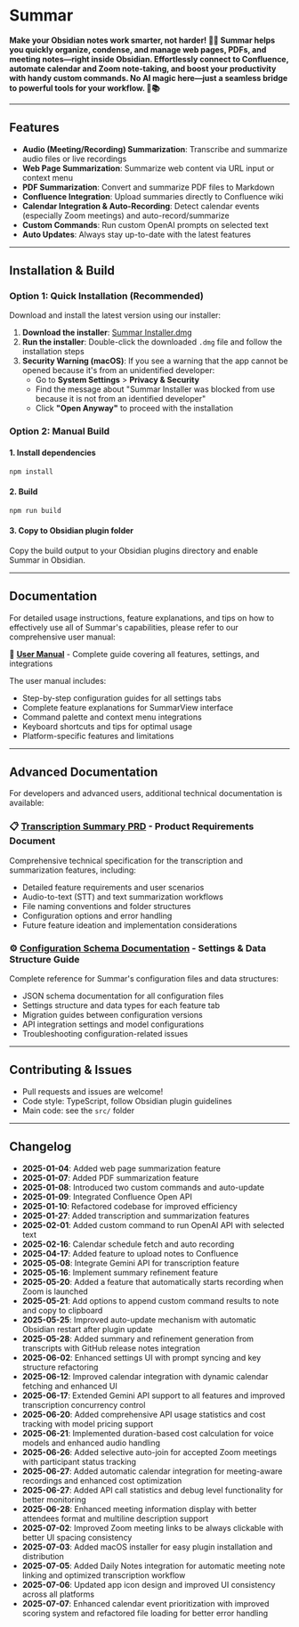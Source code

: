 # Summar

**Make your Obsidian notes work smarter, not harder! 📝✨ Summar helps you quickly organize, condense, and manage web pages, PDFs, and meeting notes—right inside Obsidian. Effortlessly connect to Confluence, automate calendar and Zoom note-taking, and boost your productivity with handy custom commands. No AI magic here—just a seamless bridge to powerful tools for your workflow. 🚀📚**  

---

## Features

- **Audio (Meeting/Recording) Summarization**: Transcribe and summarize audio files or live recordings
- **Web Page Summarization**: Summarize web content via URL input or context menu
- **PDF Summarization**: Convert and summarize PDF files to Markdown
- **Confluence Integration**: Upload summaries directly to Confluence wiki
- **Calendar Integration & Auto-Recording**: Detect calendar events (especially Zoom meetings) and auto-record/summarize
- **Custom Commands**: Run custom OpenAI prompts on selected text
- **Auto Updates**: Always stay up-to-date with the latest features

---

## Installation & Build

### Option 1: Quick Installation (Recommended)

Download and install the latest version using our installer:

1. **Download the installer**: [Summar Installer.dmg](https://github.com/mcgabby/Summar/releases/latest/download/Summar.Installer.dmg)
2. **Run the installer**: Double-click the downloaded `.dmg` file and follow the installation steps
3. **Security Warning (macOS)**: If you see a warning that the app cannot be opened because it's from an unidentified developer:
   - Go to **System Settings** > **Privacy & Security**
   - Find the message about "Summar Installer was blocked from use because it is not from an identified developer"
   - Click **"Open Anyway"** to proceed with the installation

### Option 2: Manual Build

#### 1. Install dependencies

```bash
npm install
```

#### 2. Build

```bash
npm run build
```

#### 3. Copy to Obsidian plugin folder  
Copy the build output to your Obsidian plugins directory and enable Summar in Obsidian.

---

## Documentation

For detailed usage instructions, feature explanations, and tips on how to effectively use all of Summar's capabilities, please refer to our comprehensive user manual:

📖 **[User Manual](docs/user-manual.md)** - Complete guide covering all features, settings, and integrations

The user manual includes:
- Step-by-step configuration guides for all settings tabs
- Complete feature explanations for SummarView interface
- Command palette and context menu integrations
- Keyboard shortcuts and tips for optimal usage
- Platform-specific features and limitations

---

## Advanced Documentation

For developers and advanced users, additional technical documentation is available:

### 📋 **[Transcription Summary PRD](docs/transcription-summary-prd.md)** - Product Requirements Document
Comprehensive technical specification for the transcription and summarization features, including:
- Detailed feature requirements and user scenarios
- Audio-to-text (STT) and text summarization workflows
- File naming conventions and folder structures
- Configuration options and error handling
- Future feature ideation and implementation considerations

### ⚙️ **[Configuration Schema Documentation](docs/json-schema.md)** - Settings & Data Structure Guide
Complete reference for Summar's configuration files and data structures:
- JSON schema documentation for all configuration files
- Settings structure and data types for each feature tab
- Migration guides between configuration versions
- API integration settings and model configurations
- Troubleshooting configuration-related issues

---

## Contributing & Issues

- Pull requests and issues are welcome!
- Code style: TypeScript, follow Obsidian plugin guidelines
- Main code: see the `src/` folder

---

## Changelog

- **2025-01-04**: Added web page summarization feature
- **2025-01-07**: Added PDF summarization feature
- **2025-01-08**: Introduced two custom commands and auto-update
- **2025-01-09**: Integrated Confluence Open API
- **2025-01-10**: Refactored codebase for improved efficiency
- **2025-01-27**: Added transcription and summarization features
- **2025-02-01**: Added custom command to run OpenAI API with selected text
- **2025-02-16**: Calendar schedule fetch and auto recording
- **2025-04-17**: Added feature to upload notes to Confluence
- **2025-05-08**: Integrate Gemini API for transcription feature
- **2025-05-16**: Implement summary refinement feature
- **2025-05-20**: Added a feature that automatically starts recording when Zoom is launched
- **2025-05-21**: Add options to append custom command results to note and copy to clipboard
- **2025-05-25**: Improved auto-update mechanism with automatic Obsidian restart after plugin update
- **2025-05-28**: Added summary and refinement generation from transcripts with GitHub release notes integration
- **2025-06-02**: Enhanced settings UI with prompt syncing and key structure refactoring
- **2025-06-12**: Improved calendar integration with dynamic calendar fetching and enhanced UI
- **2025-06-17**: Extended Gemini API support to all features and improved transcription concurrency control
- **2025-06-20**: Added comprehensive API usage statistics and cost tracking with model pricing support
- **2025-06-21**: Implemented duration-based cost calculation for voice models and enhanced audio handling
- **2025-06-26**: Added selective auto-join for accepted Zoom meetings with participant status tracking
- **2025-06-27**: Added automatic calendar integration for meeting-aware recordings and enhanced cost optimization
- **2025-06-27**: Added API call statistics and debug level functionality for better monitoring
- **2025-06-28**: Enhanced meeting information display with better attendees format and multiline description support
- **2025-07-02**: Improved Zoom meeting links to be always clickable with better UI spacing consistency
- **2025-07-03**: Added macOS installer for easy plugin installation and distribution
- **2025-07-05**: Added Daily Notes integration for automatic meeting note linking and optimized transcription workflow
- **2025-07-06**: Updated app icon design and improved UI consistency across all platforms
- **2025-07-07**: Enhanced calendar event prioritization with improved scoring system and refactored file loading for better error handling 